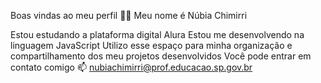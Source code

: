 Boas vindas ao meu perfil 💙💙
Meu nome é Núbia Chimirri

Estou estudando a plataforma digital Alura
Estou me desenvolvendo na linguagem JavaScript
Utilizo esse espaço para minha organização e compartilhamento dos meu projetos desenvolvidos
Você pode entrar em contato comigo 📫
nubiachimirri@prof.educacao.sp.gov.br
